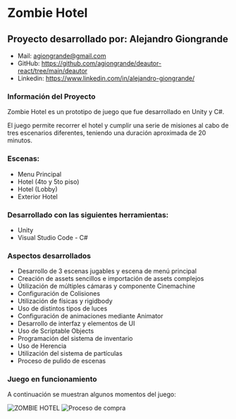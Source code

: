 # Zombie Hotel

## Proyecto desarrollado por: Alejandro Giongrande

- Mail: agiongrande@gmail.com
- GitHub: https://github.com/agiongrande/deautor-react/tree/main/deautor
- Linkedin: https://www.linkedin.com/in/alejandro-giongrande/

### Información del Proyecto

Zombie Hotel es un prototipo de juego que fue desarrollado en Unity y C#.

El juego permite recorrer el hotel y cumplir una serie de misiones al cabo de tres escenarios diferentes, teniendo una duración aproximada de 20 minutos.

### Escenas:

- Menu Principal
- Hotel (4to y 5to piso)
- Hotel (Lobby)
- Exterior Hotel

### Desarrollado con las siguientes herramientas:

- Unity
- Visual Studio Code - C#

### Aspectos desarrollados

- Desarrollo de 3 escenas jugables y escena de menú principal
- Creación de assets sencillos e importación de assets complejos
- Útilización de múltiples cámaras y componente Cinemachine
- Configuración de Colisiones
- Utilización de físicas y rigidbody
- Uso de distintos tipos de luces
- Configuración de animaciones mediante Animator
- Desarrollo de interfaz y elementos de UI
- Uso de Scriptable Objects
- Programación del sistema de inventario
- Uso de Herencia
- Utilización del sistema de partículas
- Proceso de pulido de escenas


### Juego en funcionamiento

A continuación se muestran algunos momentos del juego:

![ZOMBIE HOTEL](https://agiongrande.github.io/portfolio/img/zombie.gif)
![Proceso de compra](https://agiongrande.github.io/deautor-react/deautor/public/proceso.gif)
